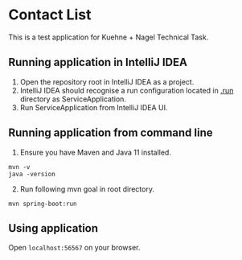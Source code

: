 # Contact List

This is a test application for Kuehne + Nagel Technical Task.

## Running application in IntelliJ IDEA

1. Open the repository root in IntelliJ IDEA as a project.
2. IntelliJ IDEA should recognise a run configuration located in [.run](.run) directory as ServiceApplication.
3. Run ServiceApplication from IntelliJ IDEA UI.

## Running application from command line

1. Ensure you have Maven and Java 11 installed.
```
mvn -v
java -version
```
2. Run following mvn goal in root directory.
```
mvn spring-boot:run
```

## Using application
Open `localhost:56567` on your browser. 
